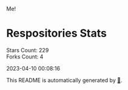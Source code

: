 Me!

# Respositories Stats
Stars Count: 229  
Forks Count: 4

2023-04-10 00:08:16  

This README is automatically generated by [🐰](https://github.com/rnitta/rnitta).

